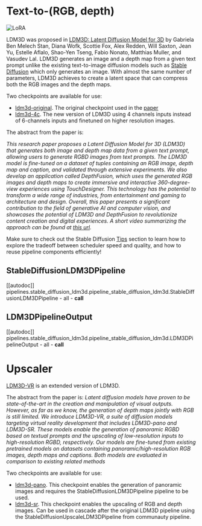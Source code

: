 <!--Copyright 2024 The Intel Labs Team Authors and HuggingFace Team. All rights reserved.

Licensed under the Apache License, Version 2.0 (the "License"); you may not use this file except in compliance with
the License. You may obtain a copy of the License at

http://www.apache.org/licenses/LICENSE-2.0

Unless required by applicable law or agreed to in writing, software distributed under the License is distributed on
an "AS IS" BASIS, WITHOUT WARRANTIES OR CONDITIONS OF ANY KIND, either express or implied. See the License for the
specific language governing permissions and limitations under the License.
-->

# Text-to-(RGB, depth)

<div class="flex flex-wrap space-x-1">
  <img alt="LoRA" src="https://img.shields.io/badge/LoRA-d8b4fe?style=flat"/>
</div>

LDM3D was proposed in [LDM3D: Latent Diffusion Model for 3D](https://huggingface.co/papers/2305.10853) by Gabriela Ben Melech Stan, Diana Wofk, Scottie Fox, Alex Redden, Will Saxton, Jean Yu, Estelle Aflalo, Shao-Yen Tseng, Fabio Nonato, Matthias Muller, and Vasudev Lal. LDM3D generates an image and a depth map from a given text prompt unlike the existing text-to-image diffusion models such as [Stable Diffusion](./overview) which only generates an image. With almost the same number of parameters, LDM3D achieves to create a latent space that can compress both the RGB images and the depth maps.

Two checkpoints are available for use:
- [ldm3d-original](https://huggingface.co/Intel/ldm3d). The original checkpoint used in the [paper](https://huggingface.co/papers/2305.10853)
- [ldm3d-4c](https://huggingface.co/Intel/ldm3d-4c). The new version of LDM3D using 4 channels inputs instead of 6-channels inputs and finetuned on higher resolution images.


The abstract from the paper is:

*This research paper proposes a Latent Diffusion Model for 3D (LDM3D) that generates both image and depth map data from a given text prompt, allowing users to generate RGBD images from text prompts. The LDM3D model is fine-tuned on a dataset of tuples containing an RGB image, depth map and caption, and validated through extensive experiments. We also develop an application called DepthFusion, which uses the generated RGB images and depth maps to create immersive and interactive 360-degree-view experiences using TouchDesigner. This technology has the potential to transform a wide range of industries, from entertainment and gaming to architecture and design. Overall, this paper presents a significant contribution to the field of generative AI and computer vision, and showcases the potential of LDM3D and DepthFusion to revolutionize content creation and digital experiences. A short video summarizing the approach can be found at [this url](https://t.ly/tdi2).*

<Tip>

Make sure to check out the Stable Diffusion [Tips](overview#tips) section to learn how to explore the tradeoff between scheduler speed and quality, and how to reuse pipeline components efficiently!

</Tip>

## StableDiffusionLDM3DPipeline

[[autodoc]] pipelines.stable_diffusion_ldm3d.pipeline_stable_diffusion_ldm3d.StableDiffusionLDM3DPipeline
	- all
	- __call__


## LDM3DPipelineOutput

[[autodoc]] pipelines.stable_diffusion_ldm3d.pipeline_stable_diffusion_ldm3d.LDM3DPipelineOutput
	- all
	- __call__

# Upscaler

[LDM3D-VR](https://huggingface.co/papers/2311.03226) is an extended version of LDM3D.

The abstract from the paper is:
*Latent diffusion models have proven to be state-of-the-art in the creation and manipulation of visual outputs. However, as far as we know, the generation of depth maps jointly with RGB is still limited. We introduce LDM3D-VR, a suite of diffusion models targeting virtual reality development that includes LDM3D-pano and LDM3D-SR. These models enable the generation of panoramic RGBD based on textual prompts and the upscaling of low-resolution inputs to high-resolution RGBD, respectively. Our models are fine-tuned from existing pretrained models on datasets containing panoramic/high-resolution RGB images, depth maps and captions. Both models are evaluated in comparison to existing related methods*

Two checkpoints are available for use:
- [ldm3d-pano](https://huggingface.co/Intel/ldm3d-pano). This checkpoint enables the generation of panoramic images and requires the StableDiffusionLDM3DPipeline pipeline to be used.
- [ldm3d-sr](https://huggingface.co/Intel/ldm3d-sr). This checkpoint enables the upscaling of RGB and depth images. Can be used in cascade after the original LDM3D pipeline using the StableDiffusionUpscaleLDM3DPipeline from communauty pipeline.

